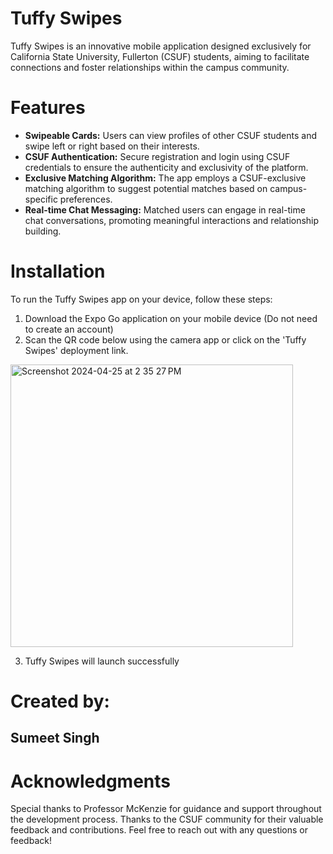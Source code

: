 # Tuffy Swipes

Tuffy Swipes is an innovative mobile application designed exclusively for California State University, Fullerton (CSUF) students, aiming to facilitate connections and foster relationships within the campus community.

# Features

- **Swipeable Cards:** Users can view profiles of other CSUF students and swipe left or right based on their interests.
- **CSUF Authentication:** Secure registration and login using CSUF credentials to ensure the authenticity and exclusivity of the platform.
- **Exclusive Matching Algorithm:** The app employs a CSUF-exclusive matching algorithm to suggest potential matches based on campus-specific preferences.
- **Real-time Chat Messaging:** Matched users can engage in real-time chat conversations, promoting meaningful interactions and relationship building.

# Installation

To run the Tuffy Swipes app on your device, follow these steps:
1. Download the Expo Go application on your mobile device (Do not need to create an account)
2. Scan the QR code below using the camera app or click on the 'Tuffy Swipes' deployment link.
<img width="452" alt="Screenshot 2024-04-25 at 2 35 27 PM" src="https://github.com/sumeet321/tuffy_swipes/assets/69872102/84b3c9fc-94f0-4174-92ad-cb83b043c09b">

3. Tuffy Swipes will launch successfully
   
# Created by:   
## Sumeet Singh


# Acknowledgments
Special thanks to Professor McKenzie for guidance and support throughout the development process.
Thanks to the CSUF community for their valuable feedback and contributions.
Feel free to reach out with any questions or feedback!
